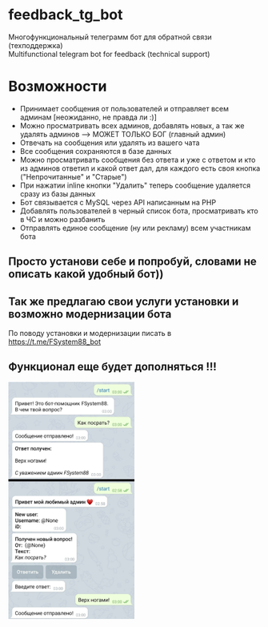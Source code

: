 # feedback_tg_bot
Многофункциональный телеграмм бот для обратной связи (техподдержка)<br>
Multifunctional telegram bot for feedback (technical support)

# Возможности
- Принимает сообщения от пользователей и отправляет всем админам [неожиданно, не правда ли :)]
- Можно просматривать всех админов, добавлять новых, а так же удалять админов --> МОЖЕТ ТОЛЬКО БОГ (главный админ)
- Отвечать на сообщения или удалять из вашего чата
- Все сообщения сохраняются в базе данных
- Можно просматривать сообщения без ответа и уже с ответом и кто из админов ответил и какой ответ дал, для каждого есть своя кнопка ("Непрочитанные" и "Старые")
- При нажатии inline кнопки "Удалить" теперь сообщение удаляется сразу из базы данных
- Бот связывается с MySQL через API написанным на PHP
- Добавлять пользователей в черный список бота, просматривать кто в ЧС и можно разбанить
- Отправлять единое сообщение (ну или рекламу) всем участникам бота

## Просто установи себе и попробуй, словами не описать какой удобный бот))
## Так же предлагаю свои услуги установки и возможно модернизации бота
По поводу установки и модернизации писать в https://t.me/FSystem88_bot
## Функционал еще будет дополняться !!!



<img src="https://raw.githubusercontent.com/FSystem88/feedback_tg_bot/main/feedback.jpg" width="50%">
